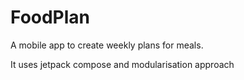 # FoodPlan

A mobile app to create weekly plans for meals.

It uses jetpack compose and modularisation approach